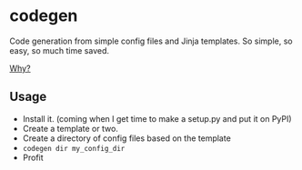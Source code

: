 # codegen

Code generation from simple config files and Jinja templates. So simple, so easy, so much time saved.

[Why?](https://tomfaulkner.org/codegen/)

## Usage
- Install it. (coming when I get time to make a setup.py and put it on PyPI)
- Create a template or two.
- Create a directory of config files based on the template
- `codegen dir my_config_dir`
- Profit
